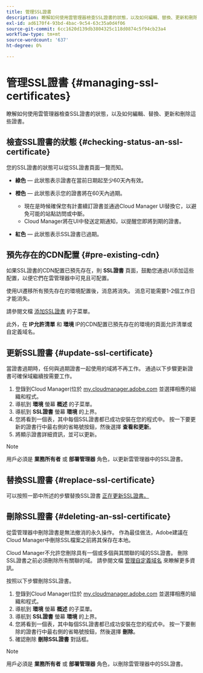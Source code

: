 ```yaml
---
title: 管理SSL證書
description: 瞭解如何使用雲管理器檢查SSL證書的狀態，以及如何編輯、替換、更新和刪除這些證書。
exl-id: ad6170f4-93bd-4bac-9c54-63c35a0d4f06
source-git-commit: 6cc1620d139db3804325c118d0874c5f94cb23a4
workflow-type: tm+mt
source-wordcount: '637'
ht-degree: 0%

---
```


# 管理SSL證書 {#managing-ssl-certificates}

瞭解如何使用雲管理器檢查SSL證書的狀態，以及如何編輯、替換、更新和刪除這些證書。

## 檢查SSL證書的狀態 {#checking-status-an-ssl-certificate}

您的SSL證書的狀態可以從SSL證書頁面一覽而知。

* **綠色**  — 此狀態表示證書在當前日期起至少60天內有效。

* **橙色**  — 此狀態表示您的證書將在60天內過期。
   * 現在是時候確保您有計畫續訂證書並通過Cloud Manager UI替換它，以避免可能的站點訪問或中斷。
   * Cloud Manager將在UI中發送定期通知，以提醒您即將到期的證書。

* **紅色**  — 此狀態表示SSL證書已過期。

## 預先存在的CDN配置 {#pre-existing-cdn}

如果SSL證書的CDN配置已預先存在，則 **SSL證書** 頁面，鼓勵您通過UI添加這些配置，以便它們在雲管理器中可見且可配置。

使用UI遷移所有預先存在的環境配置後，消息將消失。 消息可能需要1-2個工作日才能消失。

請參閱文檔 [添加SSL證書](/help/implementing/cloud-manager/managing-ssl-certifications/add-ssl-certificate.md) 的子菜單。

此外，在 **IP允許清單** 和 **環境** IP的CDN配置已預先存在的環境的頁面允許清單或自定義域名。

## 更新SSL證書 {#update-ssl-certificate}

當證書過期時，任何與過期證書一起使用的域將不再工作。 通過以下步驟更新證書可確保域繼續按需要工作。

1. 登錄到Cloud Manager(位於 [my.cloudmanager.adobe.com](https://my.cloudmanager.adobe.com/) 並選擇相應的組織和程式。
1. 導航到 **環境** 螢幕 **概述** 的子菜單。
1. 導航到 **SSL證書** 螢幕 **環境** 的上界。
1. 您將看到一個表，其中每個SSL證書都已成功安裝在您的程式中。 按一下要更新的證書行中最右側的省略號按鈕，然後選擇 **查看和更新**。
1. 將顯示證書詳細資訊，並可以更新。

>[!NOTE]
>
>用戶必須是 **業務所有者** 或 **部署管理器** 角色，以更新雲管理器中的SSL證書。

## 替換SSL證書 {#replace-ssl-certificate}

可以按照一節中所述的步驟替換SSL證書 [正在更新SSL證書。](#update-ssl-certificate)

## 刪除SSL證書 {#deleting-an-ssl-certificate}

從雲管理器中刪除證書是無法撤消的永久操作。 作為最佳做法，Adobe建議在Cloud Manager中刪除SSL檔案之前將其保存在本地。

Cloud Manager不允許您刪除具有一個或多個與其關聯的域的SSL證書。 刪除SSL證書之前必須刪除所有關聯的域。 請參閱文檔 [管理自定義域名](/help/implementing/cloud-manager/custom-domain-names/managing-custom-domain-names.md) 來瞭解更多資訊。

按照以下步驟刪除SSL證書。

1. 登錄到Cloud Manager(位於 [my.cloudmanager.adobe.com](https://my.cloudmanager.adobe.com/) 並選擇相應的組織和程式。
1. 導航到 **環境** 螢幕 **概述** 的子菜單。
1. 導航到 **SSL證書** 螢幕 **環境** 的上界。
1. 您將看到一個表，其中每個SSL證書都已成功安裝在您的程式中。 按一下要刪除的證書行中最右側的省略號按鈕，然後選擇 **刪除**。
1. 確認刪除 **刪除SSL證書** 對話框。

>[!NOTE]
>
>用戶必須是 **業務所有者** 或 **部署管理器** 角色，以刪除雲管理器中的SSL證書。
